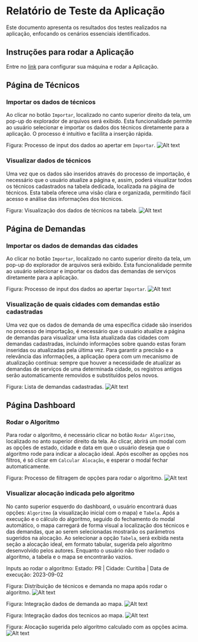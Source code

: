 # Relatório de Teste da Aplicação
Este documento apresenta os resultados dos testes realizados na aplicação, enfocando os cenários essenciais identificados.

## Instruções para rodar a Aplicação
Entre no [link](instrucoes_de_ambiente.md) para configurar sua máquina e rodar a Aplicação.

## Página de Técnicos

### Importar os dados de técnicos

Ao clicar no botão `Importar`, localizado no canto superior direito da tela, um pop-up do explorador de arquivos será exibido. Esta funcionalidade permite ao usuário selecionar e importar os dados dos técnicos diretamente para a aplicação. O processo é intuitivo e facilita a inserção rápida.

Figura: Processo de input dos dados ao apertar em `Importar`.
![Alt text](img\input_tecnicos.png)

### Visualizar dados de técnicos

Uma vez que os dados são inseridos através do processo de importação, é necessário que o usuário atualize a página e, assim, poderá visualizar todos os técnicos cadastrados na tabela dedicada, localizada na página de técnicos. Esta tabela oferece uma visão clara e organizada, permitindo fácil acesso e análise das informações dos técnicos.

Figura: Visualização dos dados de técnicos na tabela.
![Alt text](img/tecnicos_tabela.png)

## Página de Demandas

### Importar os dados de demandas das cidades

Ao clicar no botão `Importar`, localizado no canto superior direito da tela, um pop-up do explorador de arquivos será exibido. Esta funcionalidade permite ao usuário selecionar e importar os dados das demandas de serviços diretamente para a aplicação. 

Figura: Processo de input dos dados ao apertar `Importar`.
![Alt text](img/input_demanda.png)

### Visualização de quais cidades com demandas estão cadastradas

Uma vez que os dados de demanda de uma específica cidade são inseridos no processo de importação, é necessário que o usuário atualize a página de demandas para visualizar uma lista atualizada das cidades com demandas cadastradas, incluindo informações sobre quando estas foram inseridas ou atualizadas pela última vez. Para garantir a precisão e a relevância das informações, a aplicação opera com um mecanismo de atualização contínua: sempre que houver a necessidade de atualizar as demandas de serviços de uma determinada cidade, os registros antigos serão automaticamente removidos e substituídos pelos novos. 

Figura: Lista de demandas cadastradas.
![Alt text](img/tabela_demanda.png)

## Página Dashboard

### Rodar o Algoritmo

Para rodar o algoritmo, é necessário clicar no botão `Rodar Algoritmo`, localizado no anto superior direito da tela. Ao clicar, abrirá um modal com as opções de estado, cidade e data em que o usuário deseja que o algoritmo rode para indicar a alocação ideal. Após escolher as opções nos filtros, é só clicar em `Calcular Alocação`, e esperar o modal fechar automaticamente. 

Figura: Processo de filtragem de opções para rodar o algoritmo.
![Alt text](img/modal_algoritmo.png)

### Visualizar alocação indicada pelo algoritmo

No canto superior esquerdo do dashboard, o usuário encontrará duas opções: `Algoritmo` (a visualização inicial com o mapa) e `Tabela`. Após a execução e o cálculo do algoritmo, seguido do fechamento do modal automático, o mapa carregará de forma visual a localização dos técnicos e das demandas, que ao serem selecionadas mostrarão os parâmetros sugeridos na alocação. Ao selecionar a opção `Tabela`, será exibida nesta seção a alocação ideal, em formato tabular, sugerida pelo algoritmo desenvolvido pelos autores.  Enquanto o usuário não tiver rodado o algoritmo, a tabela e o mapa se encontrarão vazios.


Inputs ao rodar o algoritmo: 
Estado: PR |
Cidade: Curitiba |
Data de execução: 2023-09-02

Figura: Distribuição de técnicos e demanda no mapa após rodar o algoritmo.
![Alt text](img/alocacao_algoritmo_mapa.png)

Figura: Integração dados de demanda ao mapa.
![Alt text](img/alocacao_algoritmo_mapa_demanda.png)

Figura: Integração dados dos tecnicos ao mapa.
![Alt text](img/alocacao_algoritmo_mapa_tec.png)

Figura: Alocação sugerida pelo algoritmo calculado com as opções acima.
![Alt text](img/alocacao_algoritmo.png)

